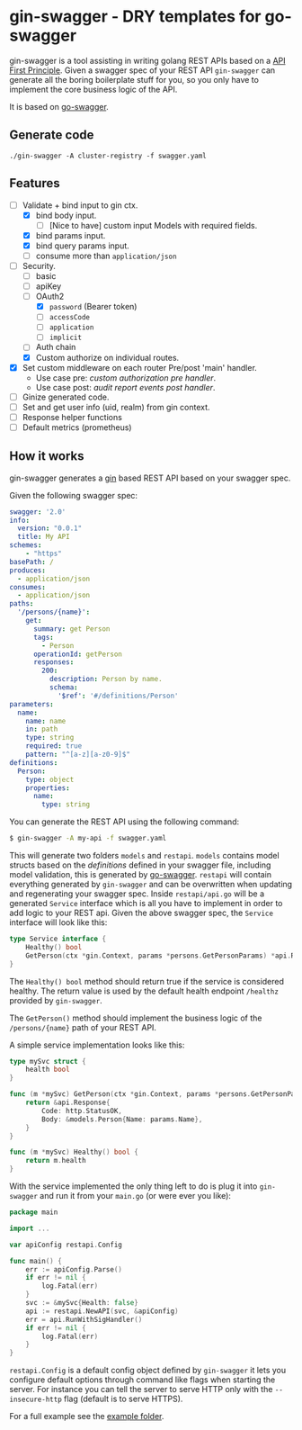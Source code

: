 # gin-swagger - DRY templates for go-swagger

gin-swagger is a tool assisting in writing golang REST APIs based on a [API
First Principle][api-first]. Given a swagger spec of your REST API
`gin-swagger` can generate all the boring boilerplate stuff for you, so you
only have to implement the core business logic of the API.

It is based on [go-swagger][go-swagger].

## Generate code

```
./gin-swagger -A cluster-registry -f swagger.yaml
```

## Features
* [ ] Validate + bind input to gin ctx.
  * [x] bind body input.
    * [ ] [Nice to have] custom input Models with required fields.
  * [x] bind params input.
  * [x] bind query params input.
  * [ ] consume more than `application/json`
* [ ] Security.
  * [ ] basic
  * [ ] apiKey
  * [ ] OAuth2
    * [x] `password` (Bearer token)
    * [ ] `accessCode`
    * [ ] `application`
    * [ ] `implicit`
  * [ ] Auth chain
  * [x] Custom authorize on individual routes.
* [x] Set custom middleware on each router Pre/post 'main' handler.
  * Use case pre: *custom authorization pre handler*.
  * Use case post: *audit report events post handler*.
* [ ] Ginize generated code.
* [ ] Set and get user info (uid, realm) from gin context.
* [ ] Response helper functions
* [ ] Default metrics (prometheus)

## How it works

gin-swagger generates a [gin][gin] based REST API based on your swagger
spec.

Given the following swagger spec:

```yaml
swagger: '2.0'
info:
  version: "0.0.1"
  title: My API
schemes:
    - "https"
basePath: /
produces:
  - application/json
consumes:
  - application/json
paths:
  '/persons/{name}':
    get:
      summary: get Person
      tags:
        - Person
      operationId: getPerson
      responses:
        200:
          description: Person by name.
          schema:
            '$ref': '#/definitions/Person'
parameters:
  name:
    name: name
    in: path
    type: string
    required: true
    pattern: "^[a-z][a-z0-9]$"
definitions:
  Person:
    type: object
    properties:
      name:
        type: string
```

You can generate the REST API using the following command:

```bash
$ gin-swagger -A my-api -f swagger.yaml
```

This will generate two folders `models` and `restapi`. `models` contains model
structs based on the *definitions* defined in your swagger file, including
model validation, this is generated by [go-swagger][go-swagger]. `restapi` will
contain everything generated by `gin-swagger` and can be overwritten when
updating and regenerating your swagger spec. Inside `restapi/api.go` will be a
generated `Service` interface which is all you have to implement in order to
add logic to your REST api. Given the above swagger spec, the `Service`
interface will look like this:

```go
type Service interface {
    Healthy() bool
    GetPerson(ctx *gin.Context, params *persons.GetPersonParams) *api.Response
}
```

The `Healthy() bool` method should return true if the service is considered
healthy. The return value is used by the default health endpoint `/healthz`
provided by `gin-swagger`.

The `GetPerson()` method should implement the business logic of the
`/persons/{name}` path of your REST API.

A simple service implementation looks like this:

```go
type mySvc struct {
    health bool
}

func (m *mySvc) GetPerson(ctx *gin.Context, params *persons.GetPersonParams) *api.Response {
    return &api.Response{
        Code: http.StatusOK,
        Body: &models.Person{Name: params.Name},
    }
}

func (m *mySvc) Healthy() bool {
    return m.health
}
```

With the service implemented the only thing left to do is plug it into
`gin-swagger` and run it from your `main.go` (or were ever you like):

```go
package main

import ...

var apiConfig restapi.Config

func main() {
    err := apiConfig.Parse()
    if err != nil {
        log.Fatal(err)
    }
    svc := &mySvc{Health: false}
    api := restapi.NewAPI(svc, &apiConfig)
    err = api.RunWithSigHandler()
    if err != nil {
        log.Fatal(err)
    }
}
```

`restapi.Config` is a default config object defined by `gin-swagger` it lets
you configure default options through command like flags when starting the
server. For instance you can tell the server to serve HTTP only with the
`--insecure-http` flag (default is to serve HTTPS).

For a full example see the [example folder](example).

[api-first]: https://zalando.github.io/restful-api-guidelines/
[gin]: https://github.com/gin-gonic/gin
[go-swagger]: https://github.com/go-swagger/go-swagger
